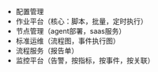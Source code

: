 - 配置管理
- 作业平台（核心：脚本，批量，定时执行）
- 节点管理（agent部署，saas服务）
- 标准运维（流程图，事件执行图）
- 流程服务（报告单）
- 监控平台（告警，按指标，按事件，按关联）